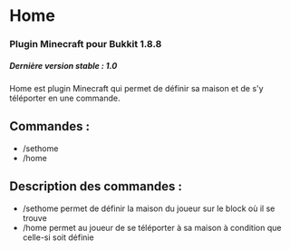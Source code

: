 # Home
### Plugin Minecraft pour Bukkit 1.8.8
##### Dernière version stable : 1.0

Home est plugin Minecraft qui permet de définir sa maison et de s'y téléporter en une commande.

## Commandes :
* /sethome
* /home

## Description des commandes :
* /sethome permet de définir la maison du joueur sur le block où il se trouve
* /home permet au joueur de se téléporter à sa maison à condition que celle-si soit définie

